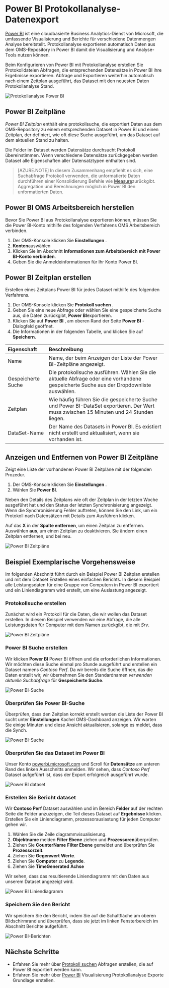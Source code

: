 <properties
   pageTitle="Protokoll Analysedaten in Power BI exportieren | Microsoft Azure"
   description="Power BI ist eine cloudbasierte Business Analytics-Dienst von Microsoft, die umfassende Visualisierung und Berichte für verschiedene Datenmengen Analyse bereitstellt.  Protokollanalyse exportieren kontinuierlich Daten aus dem OMS-Repository in Power BI damit die Visualisierung und Analyse-Tools nutzen können.  Dieser Artikel beschreibt, wie Abfragen Protokollanalyse konfigurieren, die automatisch in regelmäßigen Abständen in Power BI zu exportieren."
   services="log-analytics"
   documentationCenter=""
   authors="bwren"
   manager="jwhit"
   editor="tysonn" />
<tags
   ms.service="log-analytics"
   ms.devlang="na"
   ms.topic="article"
   ms.tgt_pltfrm="na"
   ms.workload="infrastructure-services"
   ms.date="10/18/2016"
   ms.author="bwren" />

# <a name="export-log-analytics-data-to-power-bi"></a>Power BI Protokollanalyse-Datenexport

[Power BI](https://powerbi.microsoft.com/documentation/powerbi-service-get-started/) ist eine cloudbasierte Business Analytics-Dienst von Microsoft, die umfassende Visualisierung und Berichte für verschiedene Datenmengen Analyse bereitstellt.  Protokollanalyse exportieren automatisch Daten aus dem OMS-Repository in Power BI damit die Visualisierung und Analyse-Tools nutzen können.

Beim Konfigurieren von Power BI mit Protokollanalyse erstellen Sie Protokolldateien Abfragen, die entsprechenden Datensätze in Power BI ihre Ergebnisse exportieren.  Abfrage und Exportieren weiterhin automatisch nach einem Zeitplan ausgeführt, das Dataset mit den neuesten Daten Protokollanalyse Stand.

![Protokollanalyse Power BI](media/log-analytics-powerbi/overview.png)

## <a name="power-bi-schedules"></a>Power BI Zeitpläne

*Power BI Zeitplan* enthält eine protokollsuche, die exportiert Daten aus dem OMS-Repository zu einem entsprechenden Dataset in Power BI und einen Zeitplan, der definiert, wie oft diese Suche ausgeführt, um das Dataset auf dem aktuellen Stand zu halten.

Die Felder im Dataset werden Datensätze durchsucht Protokoll übereinstimmen.  Wenn verschiedene Datensätze zurückgegeben werden Dataset alle Eigenschaften aller Datensatztypen enthalten sind.  

> [AZURE.NOTE] In diesem Zusammenhang empfiehlt es sich, eine Suchabfrage Protokoll verwenden, die unformatierte Daten durchführen einer Konsolidierung Befehle wie [Measure](log-analytics-search-reference.md#measure)zurückgibt.  Aggregation und Berechnungen möglich in Power BI den unformatierten Daten.

## <a name="connecting-oms-workspace-to-power-bi"></a>Power BI OMS Arbeitsbereich herstellen

Bevor Sie Power BI aus Protokollanalyse exportieren können, müssen Sie die Power BI-Konto mithilfe des folgenden Verfahrens OMS Arbeitsbereich verbinden.  

1. Der OMS-Konsole klicken Sie **Einstellungen** .
2. **Konten**auswählen
3. Klicken Sie im Abschnitt **Informationen zum Arbeitsbereich** **mit Power BI-Konto verbinden**.
4. Geben Sie die Anmeldeinformationen für Ihr Konto Power BI.

## <a name="create-a-power-bi-schedule"></a>Power BI Zeitplan erstellen

Erstellen eines Zeitplans Power BI für jedes Dataset mithilfe des folgenden Verfahrens.

1. Der OMS-Konsole klicken Sie **Protokoll suchen** .
2. Geben Sie eine neue Abfrage oder wählen Sie eine gespeicherte Suche aus, die Daten zurückgibt, **Power BI**exportieren.  
3. Klicken Sie auf **Power BI** , am oberen Rand der Seite **Power BI** -Dialogfeld geöffnet.
4. Die Informationen in der folgenden Tabelle, und klicken Sie auf **Speichern**.

| Eigenschaft | Beschreibung |
|:--|:--|
| Name | Name, der beim Anzeigen der Liste der Power BI-Zeitpläne angezeigt. |
| Gespeicherte Suche | Die protokollsuche ausführen.  Wählen Sie die aktuelle Abfrage oder eine vorhandene gespeicherte Suche aus der Dropdownliste auswählen. |
| Zeitplan | Wie häufig führen Sie die gespeicherte Suche und Power BI-DataSet exportieren.  Der Wert muss zwischen 15 Minuten und 24 Stunden liegen. |
| DataSet-Name | Der Name des Datasets in Power BI.  Es existiert nicht erstellt und aktualisiert, wenn sie vorhanden ist. |

## <a name="viewing-and-removing-power-bi-schedules"></a>Anzeigen und Entfernen von Power BI Zeitpläne

Zeigt eine Liste der vorhandenen Power BI Zeitpläne mit der folgenden Prozedur.

1. Der OMS-Konsole klicken Sie **Einstellungen** .
2. Wählen Sie **Power BI**.

Neben den Details des Zeitplans wie oft der Zeitplan in der letzten Woche ausgeführt hat und den Status der letzten Synchronisierung angezeigt.  Wenn die Synchronisierung Fehler auftreten, können Sie den Link, um ein Protokoll nach Datensätzen mit Details zum Ausführen klicken.

Auf das **X** in der **Spalte entfernen**, um einen Zeitplan zu entfernen.  Auswählen **aus**, um einen Zeitplan zu deaktivieren.  Sie ändern einen Zeitplan entfernen, und bei neu.

![Power BI Zeitpläne](media/log-analytics-powerbi/schedules.png)

## <a name="sample-walkthrough"></a>Beispiel Exemplarische Vorgehensweise
Im folgenden Abschnitt führt durch ein Beispiel Power BI Zeitplan erstellen und mit dem Dataset Erstellen eines einfachen Berichts.  In diesem Beispiel alle Leistungsdaten für eine Gruppe von Computern in Power BI exportiert und ein Liniendiagramm wird erstellt, um eine Auslastung angezeigt.

### <a name="create-log-search"></a>Protokollsuche erstellen
Zunächst wird ein Protokoll für die Daten, die wir wollen das Dataset erstellen.  In diesem Beispiel verwenden wir eine Abfrage, die alle Leistungsdaten für Computer mit dem Namen zurückgibt, die mit *Srv*.  

![Power BI Zeitpläne](media/log-analytics-powerbi/walkthrough-query.png)

### <a name="create-power-bi-search"></a>Power BI Suche erstellen
Wir klicken **Power BI** Power BI öffnen und die erforderlichen Informationen.  Wir möchten diese Suche einmal pro Stunde ausgeführt und erstellen ein Dataset namens *Contoso Perf*.  Da wir bereits die Suche öffnen, das die Daten erstellt wir, wir übernehmen Sie den Standardnamen *verwenden aktuelle Suchabfrage* für **Gespeicherte Suche**.

![Power BI-Suche](media/log-analytics-powerbi/walkthrough-schedule.png)

### <a name="verify-power-bi-search"></a>Überprüfen Sie Power BI-Suche
Überprüfen, dass den Zeitplan korrekt erstellt werden die Liste der Power BI sucht unter **Einstellungen** Kachel OMS-Dashboard anzeigen.  Wir warten Sie einige Minuten und diese Ansicht aktualisieren, solange es meldet, dass die Synch.

![Power BI-Suche](media/log-analytics-powerbi/walkthrough-schedules.png)

### <a name="verify-the-dataset-in-power-bi"></a>Überprüfen Sie das Dataset im Power BI
Unser Konto [powerbi.microsoft.com](http://powerbi.microsoft.com/) und Scroll für **Datensätze** am unteren Rand des linken Ausschnitts anmelden.  Wir sehen, dass *Contoso Perf* Dataset aufgeführt ist, dass der Export erfolgreich ausgeführt wurde.

![Power BI dataset](media/log-analytics-powerbi/walkthrough-datasets.png)

### <a name="create-report-based-on-dataset"></a>Erstellen Sie Bericht dataset
Wir **Contoso Perf** Dataset auswählen und im Bereich **Felder** auf der rechten Seite die Felder anzuzeigen, die Teil dieses Dataset auf **Ergebnisse** klicken.  Erstellen Sie ein Liniendiagramm, prozessorauslastung für jeden Computer gehen wir.

1. Wählen Sie die Zeile diagrammvisualisierung.
2. **Objektname** melden **Filter Ebene** ziehen und **Prozessoren**überprüfen.
3. Ziehen Sie **CounterName** **Filter Ebene** gemeldet und überprüfen Sie **Prozessorzeit**.
4. Ziehen Sie **Gegenwert** **Werte**.
5. Ziehen Sie **Computer** zu **Legende**.
6. Ziehen Sie **TimeGenerated** **Achse**

Wir sehen, dass das resultierende Liniendiagramm mit den Daten aus unserem Dataset angezeigt wird.

![Power BI Liniendiagramm](media/log-analytics-powerbi/walkthrough-linegraph.png)

### <a name="save-the-report"></a>Speichern Sie den Bericht
Wir speichern Sie den Bericht, indem Sie auf die Schaltfläche am oberen Bildschirmrand und überprüfen, dass sie jetzt im linken Fensterbereich im Abschnitt Berichte aufgeführt.

![Power BI-Berichten](media/log-analytics-powerbi/walkthrough-report.png)

## <a name="next-steps"></a>Nächste Schritte

- Erfahren Sie mehr über [Protokoll suchen](log-analytics-log-searches.md) Abfragen erstellen, die auf Power BI exportiert werden kann.
- Erfahren Sie mehr über [Power BI](http://powerbi.microsoft.com) Visualisierung Protokollanalyse Exporte Grundlage erstellen.
